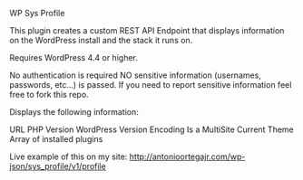 WP Sys Profile

This plugin creates a custom REST API Endpoint that displays information on the WordPress install and the stack it runs on.

Requires WordPress 4.4 or higher.

No authentication is required
NO sensitive information (usernames, passwords, etc...) is passed. If you need to report sensitive information feel free to fork this repo.

Displays the following information:

URL
PHP Version
WordPress Version
Encoding
Is a MultiSite
Current Theme
Array of installed plugins


Live example of this on my site: http://antonioortegajr.com/wp-json/sys_profile/v1/profile
